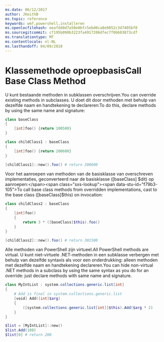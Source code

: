```yaml
---
ms.date: 06/12/2017
author: JKeithB
ms.topic: reference
keywords: wmf,powershell,installeren
ms.openlocfilehash: eeafdd8d7a50e0bfc5ebd0ca8e9852c3d7405bf0
ms.sourcegitcommit: cf195b090b3223fa4917206dfec7f0b603873cdf
ms.translationtype: MT
ms.contentlocale: nl-NL
ms.lasthandoff: 04/09/2018
---
```

# <a name="call-base-class-method"></a><span data-ttu-id="f79b3-102">Klassemethode oproepbasis</span><span class="sxs-lookup"><span data-stu-id="f79b3-102">Call Base Class Method</span></span>

<span data-ttu-id="f79b3-103">U kunt bestaande methoden in subklassen overschrijven.</span><span class="sxs-lookup"><span data-stu-id="f79b3-103">You can override existing methods in subclasses.</span></span> <span data-ttu-id="f79b3-104">U doet dit door methoden met behulp van dezelfde naam en handtekening te declareren:</span><span class="sxs-lookup"><span data-stu-id="f79b3-104">To do this, declare methods by using the same name and signature:</span></span>

```powershell
class baseClass
{
    [int]foo() {return 100500}
}

class childClass1 : baseClass
{
    [int]foo() {return 200600}
}

[childClass1]::new().foo() # return 200600
```

<span data-ttu-id="f79b3-105">Voor het aanroepen van methoden van de basisklasse van overschreven implementaties, geconverteerd naar de basisklasse ([baseClass] $dit) op aanroepen:</span><span class="sxs-lookup"><span data-stu-id="f79b3-105">To call base class methods from overridden implementations, cast to the base class ([baseClass]$this) on invocation:</span></span>

```powershell
class childClass2 : baseClass
{
    [int]foo()
    {
        return 3 * ([baseClass]$this).foo()
    }
}

[childClass2]::new().foo() # return 301500
```

<span data-ttu-id="f79b3-106">Alle methoden van PowerShell zijn virtueel.</span><span class="sxs-lookup"><span data-stu-id="f79b3-106">All PowerShell methods are virtual.</span></span> <span data-ttu-id="f79b3-107">U kunt niet-virtuele .NET-methoden in een subklasse verbergen met behulp van dezelfde syntaxis als voor een onderdrukking: alleen methoden met dezelfde naam en handtekening declareren.</span><span class="sxs-lookup"><span data-stu-id="f79b3-107">You can hide non-virtual .NET methods in a subclass by using the same syntax as you do for an override: just declare methods with same name and signature.</span></span>

```powershell
class MyIntList : system.collections.generic.list[int]
{
    # Add is final in system.collections.generic.list
    [void] Add([int]$arg)
    {
        ([system.collections.generic.list[int]]$this).Add($arg * 2)
    }
}

$list = [MyIntList]::new()
$list.Add(100)
$list[0] # return 200
```